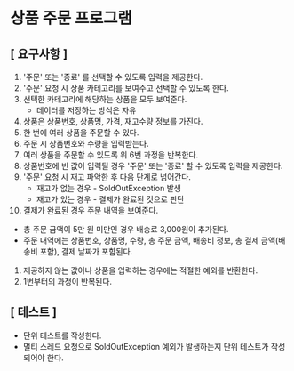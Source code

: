 # 상품 주문 프로그램

## [ 요구사항 ]

1. '주문' 또는 '종료' 를 선택할 수 있도록 입력을 제공한다.
2. '주문' 요청 시 상품 카테고리를 보여주고 선택할 수 있도록 한다.
3. 선택한 카테고리에 해당하는 상품을 모두 보여준다.
    - 데이터를 저장하는 방식은 자유
4. 상품은 상품번호, 상품명, 가격, 재고수량 정보를 가진다.
5. 한 번에 여러 상품을 주문할 수 있다.
6. 주문 시 상품번호와 수량을 입력받는다.
7. 여러 상품을 주문할 수 있도록 위 6번 과정을 반복한다.
8. 상품번호에 빈 값이 입력될 경우 '주문' 또는 '종료' 할 수 있도록 입력을 제공한다.
9. '주문' 요청 시 재고 파악한 후 다음 단계로 넘어간다.
    - 재고가 없는 경우 - SoldOutException 발생
    - 재고가 있는 경우 - 결제가 완료된 것으로 판단
10. 결제가 완료된 경우 주문 내역을 보여준다.
- 총 주문 금액이 5만 원 미만인 경우 배송료 3,000원이 추가된다.
- 주문 내역에는 상품번호, 상품명, 수량, 총 주문 금액, 배송비 정보, 총 결제 금액(배송비 포함), 결제 날짜가 포함된다.
1. 제공하지 않는 값이나 상품을 입력하는 경우에는 적절한 예외를 반환한다.
2. 1번부터의 과정이 반복된다.

## [ 테스트 ]

- 단위 테스트를 작성한다.
- 멀티 스레드 요청으로 SoldOutException 예외가 발생하는지 단위 테스트가 작성되어야 한다.

